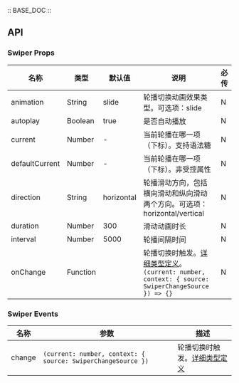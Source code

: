 :: BASE_DOC ::
## API

### Swiper Props

名称 | 类型 | 默认值 | 说明 | 必传
-- | -- | -- | -- | --
animation | String | slide | 轮播切换动画效果类型。可选项：slide | N
autoplay | Boolean | true | 是否自动播放 | N
current | Number | - | 当前轮播在哪一项（下标）。支持语法糖 | N
defaultCurrent | Number | - | 当前轮播在哪一项（下标）。非受控属性 | N
direction | String | horizontal | 轮播滑动方向，包括横向滑动和纵向滑动两个方向。可选项：horizontal/vertical | N
duration | Number | 300 | 滑动动画时长 | N
interval | Number | 5000 | 轮播间隔时间 | N
onChange | Function |  | 轮播切换时触发。[详细类型定义](https://github.com/TDesignOteam/tdesign-vue/tree/develop/src/swiper/type.ts)。`(current: number, context: { source: SwiperChangeSource }) => {}` | N

### Swiper Events

名称 | 参数 | 描述
-- | -- | --
change | `(current: number, context: { source: SwiperChangeSource })` | 轮播切换时触发。[详细类型定义](https://github.com/TDesignOteam/tdesign-vue/tree/develop/src/swiper/type.ts)
